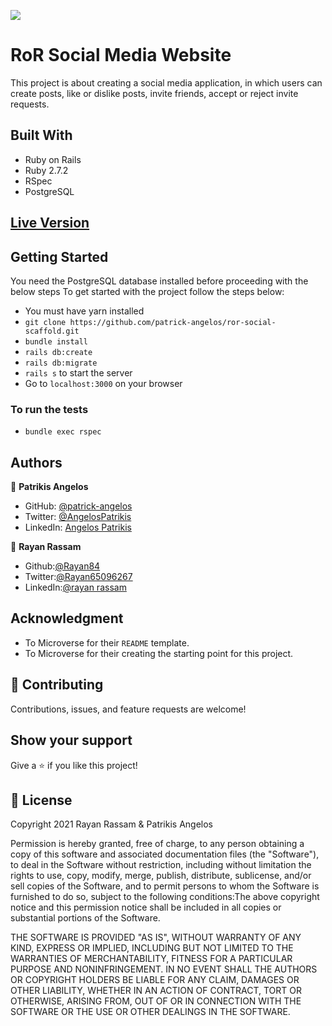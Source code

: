 ![](https://img.shields.io/badge/Microverse-blueviolet)

# RoR Social Media Website

This project is about creating a social media application, in which users can create posts, like or dislike posts, invite friends, accept or reject invite requests. 

## Built With

- Ruby on Rails
- Ruby 2.7.2
- RSpec
- PostgreSQL

## [Live Version](https://social-media-example.herokuapp.com/)

## Getting Started
You need the PostgreSQL database installed before proceeding with the below steps
To get started with the project follow the steps below:
- You must have yarn installed
- `git clone https://github.com/patrick-angelos/ror-social-scaffold.git`
- `bundle install`
- `rails db:create`
- `rails db:migrate`
- `rails s` to start the server
- Go to `localhost:3000` on your browser

### To run the tests
- `bundle exec rspec`

## Authors

👤 **Patrikis Angelos**
- GitHub: [@patrick-angelos](https://github.com/patrick-angelos)
- Twitter: [@AngelosPatrikis](https://twitter.com/AngelosPatrikis)
- LinkedIn: [Angelos Patrikis](https://www.linkedin.com/in/patrikis-angelos/)

👤 **Rayan Rassam**
- Github:[@Rayan84](https://github.com/Rayan84)
- Twitter:[@Rayan65096267](https://twitter.com/Rayan65096267)
- LinkedIn:[@rayan rassam](https://www.linkedin.com/in/rayan-rassam/) 

## Acknowledgment

- To Microverse for their `README` template.
- To Microverse for their creating the starting point for this project. 

## 🤝 Contributing

Contributions, issues, and feature requests are welcome!

## Show your support

Give a ⭐️ if you like this project!

## 📝 License

Copyright 2021 Rayan Rassam & Patrikis Angelos

Permission is hereby granted, free of charge, to any person obtaining a copy of this software and associated documentation files (the "Software"), to deal in the Software without restriction, including without limitation the rights to use, copy, modify, merge, publish, distribute, sublicense, and/or sell copies of the Software, and to permit persons to whom the Software is furnished to do so, subject to the following conditions:The above copyright notice and this permission notice shall be included in all copies or substantial portions of the Software.

THE SOFTWARE IS PROVIDED "AS IS", WITHOUT WARRANTY OF ANY KIND, EXPRESS OR IMPLIED, INCLUDING BUT NOT LIMITED TO THE WARRANTIES OF MERCHANTABILITY, FITNESS FOR A PARTICULAR PURPOSE AND NONINFRINGEMENT. IN NO EVENT SHALL THE AUTHORS OR COPYRIGHT HOLDERS BE LIABLE FOR ANY CLAIM, DAMAGES OR OTHER LIABILITY, WHETHER IN AN ACTION OF CONTRACT, TORT OR OTHERWISE, ARISING FROM, OUT OF OR IN CONNECTION WITH THE SOFTWARE OR THE USE OR OTHER DEALINGS IN THE SOFTWARE.
